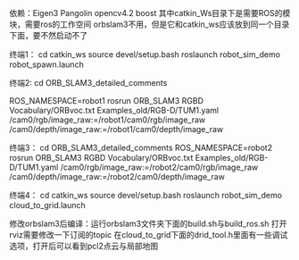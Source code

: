 依赖：Eigen3 Pangolin opencv4.2 boost
其中catkin_Ws目录下是需要ROS的模块，需要ros的工作空间
orbslam3不用，但是它和catkin_ws应该放到同一个目录下面，要不然启动不了

终端1：
cd catkin_ws
source devel/setup.bash
roslaunch robot_sim_demo robot_spawn.launch

终端2:
cd ORB_SLAM3_detailed_comments

ROS_NAMESPACE=robot1 rosrun ORB_SLAM3 RGBD Vocabulary/ORBvoc.txt Examples_old/RGB-D/TUM1.yaml /cam0/rgb/image_raw:=/robot1/cam0/rgb/image_raw /cam0/depth/image_raw:=/robot1/cam0/depth/image_raw

终端3：
cd ORB_SLAM3_detailed_comments
ROS_NAMESPACE=robot2 rosrun ORB_SLAM3 RGBD Vocabulary/ORBvoc.txt Examples_old/RGB-D/TUM1.yaml /cam0/rgb/image_raw:=/robot2/cam0/rgb/image_raw /cam0/depth/image_raw:=/robot2/cam0/depth/image_raw

终端4：
cd catkin_ws
source devel/setup.bash
roslaunch robot_sim_demo cloud_to_grid.launch

修改orbslam3后编译：运行orbslam3文件夹下面的build.sh与build_ros.sh
打开rviz需要修改一下订阅的topic
在cloud_to_grid下面的drid_tool.h里面有一些调试选项，打开后可以看到pcl2点云与局部地图
